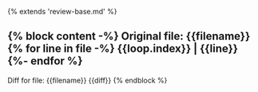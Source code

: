 {% extends 'review-base.md' %}

{% block content -%}
Original file: {{filename}}
{% for line in file -%}
{{loop.index}} | {{line}}
{%- endfor %}
----------

Diff for file: {{filename}}
{{diff}}
{% endblock %}